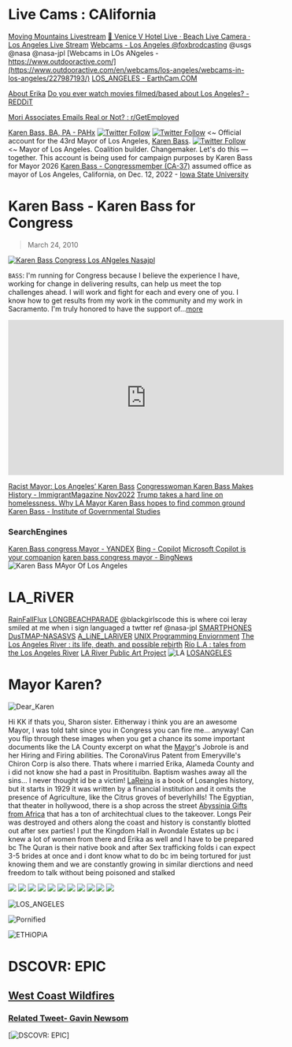 

# Live Cams : CAlifornia
[Moving Mountains Livestream](https://www.metabolicstudio.org/live-streaming)
[🔴 Venice V Hotel Live · Beach Live Camera · Los Angeles Live Stream](https://www.youtube.com/watch?v=3LXQWU67Ufk)
[Webcams - Los Angeles @foxbrodcasting](https://www.fox10phoenix.com/webcams-los-angeles) @usgs @nasa @nasa-jpl 
[Webcams in LOs ANgeles - https://www.outdooractive.com/](https://www.outdooractive.com/en/webcams/los-angeles/webcams-in-los-angeles/227987193/) [LOS_ANGELES - EarthCam.COM](https://www.earthcam.com/search/ft_search.php?s1=1&term=los+angeles&x=78&y=4)

[About Erika](https://x.com/RicoThaka/status/1775947939615322288)
[Do you ever watch movies filmed/based about Los Angeles? - REDDiT](https://www.reddit.com/r/AskLosAngeles/comments/1jd0vwz/do_you_ever_watch_movies_filmedbased_about_los/)

[Mori Associates Emails Real or Not? : r/GetEmployed](https://www.reddit.com/r/GetEmployed/comments/1dsw058/mori_associates_emails_real_or_not/?rdt=35462)



[Karen Bass, BA, PA - PAHx](https://pahx.org/bios/bass-karen/)
[![Twitter Follow](https://img.shields.io/badge/Social-RepKarenBass__-blue?style=social&logo=X)](https://twitter.com/RepKarenBass) [![Twitter Follow](https://img.shields.io/badge/Social-MayorOfLA__-blue?style=social&logo=X)](https://twitter.com/MayorOfLA) <~ Official account for the 43rd Mayor of Los Angeles, [Karen Bass](https://youtu.be/poA0tyvPrqs). [![Twitter Follow](https://img.shields.io/badge/Social-KarenBassLA__-blue?style=social&logo=X)](https://twitter.com/KarenBassLA) <~ Mayor of Los Angeles. Coalition builder. Changemaker. Let's do this — together. This account is being used for campaign purposes by Karen Bass for Mayor 2026 [Karen Bass - Congressmember (CA-37)](https://awpc.cattcenter.iastate.edu/directory/karen-bass/) assumed office as mayor of Los Angeles, California, on Dec. 12, 2022 - [Iowa State University](https://awpc.cattcenter.iastate.edu/)

# Karen Bass - Karen Bass for Congress
>March 24, 2010

[<img src="https://igs.berkeley.edu/sites/default/files/styles/openberkeley_image_full/public/karen-bass-2012.jpg?itok=t5tNq6fy&timestamp=1659641238" alt="Karen Bass Congress Los ANgeles Nasajpl" />](https://igs.berkeley.edu/sites/default/files/styles/openberkeley_image_full/public/karen-bass-2012.jpg?itok=t5tNq6fy&timestamp=1659641238)

`BASS`: I'm running for Congress because I believe the experience I have, working for change in delivering results, can help us meet the top challenges ahead. I will work and fight for each and every one of you. I know how to get results from my work in the community and my work in Sacramento. I'm truly honored to have the support of...[more](https://www.youtube.com/@CattCenter)

<iframe width="560" height="315" src="https://www.youtube.com/embed/FVh_gvXu-Dc?si=AoFvGDwm-Xvsi_7D" title="YouTube video player" frameborder="0" allow="accelerometer; autoplay; clipboard-write; encrypted-media; gyroscope; picture-in-picture; web-share" referrerpolicy="strict-origin-when-cross-origin" allowfullscreen></iframe>

[Racist Mayor: Los Angeles’ Karen Bass](https://www.frontpagemag.com/racist-mayor-los-angeles-karen-bass/) [Congresswoman Karen Bass Makes History - ImmigrantMagazine Nov2022](https://www.immigrantmagazine.com/congresswoman-karen-bass-makes-history-as-first-female-mayor-of-los-angeles/) [Trump takes a hard line on homelessness. Why LA Mayor Karen Bass hopes to find common ground](https://www.dailyitem.com/wire/trump-takes-a-hard-line-on-homelessness-why-la-mayor-karen-bass-hopes-to-find/article_da40cfa7-eabc-5a0f-a310-c8a586c6c48f.html) [Karen Bass - Institute of Governmental Studies](https://igs.berkeley.edu/people/karen-bass)

### SearchEngines
[Karen Bass congress Mayor - YANDEX](https://yandex.com/images/search?from=tabbar&text=karen%20bass%20congress%20mayor)
[Bing - Copilot](https://copilot.microsoft.com/chats/f19Wuy8hyEczSz7tUSwZ4) [Microsoft Copilot is your companion](https://copilot.microsoft.com/)
[karen bass congress mayor - BingNews](https://www.bing.com/news/search?q=karen+bass+congress+mayor&FORM=HDRSC7) 
![Karen Bass MAyor Of Los Angeles](https://i.ytimg.com/vi/IJFlH7u5gic/maxresdefault.jpg)


# LA_RiVER 
[RainFallFlux](https://x.com/RicoThaka/status/1888309672031170874) [LONGBEACHPARADE](https://x.com/RicoThaka/status/1720959701318541421) @blackgirlscode this is where coi leray smiled at me when i sign languaged a twtter ref @nasa-jpl [SMARTPHONES](https://x.com/RicoThaka/status/1723169287899320501) [DusTMAP-NASASVS](https://x.com/RicoThaka/status/1887341832641912882) [A_LiNE_LARiVER](https://x.com/RicoThaka/status/1887200958259540046) [UNIX Programming Enviornment](https://archive.org/download/UnixProgrammingEnviornment)
 [The Los Angeles River : its life, death, and possible rebirth](https://archive.org/details/losangelesriveri0000gump) [Río L.A : tales from the Los Angeles River](https://archive.org/details/rolatalesfromlos0000morr) [LA River Public Art Project](https://explore.publicartarchive.org/la-river-public-art-project/)
![LA](https://tile.loc.gov/storage-services/service/pnp/pan/6a17000/6a17900/6a17974r.jpg) [LOSANGELES](https://www.loc.gov/item/2007660434/)


# Mayor Karen? 
![Dear_Karen](https://mayor.lacity.gov/sites/g/files/wph2066/files/styles/large_hero_image_192_53_576x159_/public/2022-12/52538848189_f852a5947e_o.jpg.webp?itok=W0Cj0BNL)

Hi KK if thats you, Sharon sister. Eitherway i think you are an awesome Mayor, I was told taht since you in Congress you can fire me... anyway! Can you flip through these images when you get a chance its some important documents like the LA County excerpt on what the [Mayor](#Mayor)'s Jobrole is and her Hiring and Firing abilities. The CoronaVirus Patent from Emeryville's Chiron Corp is also there. Thats where i married Erika, Alameda County and i did not know she had a past in Prositituibn. Baptism washes away all the sins... I never thought id be a victim! [LaReina](https://archive.org/details/lareinalosangele00hill) is a book of Losangles history, but it starts in 1929 it was written by a financial institution and it omits the presence of Agriculture, like the Citrus groves of beverlyhills! The Egyptian, that theater in hollywood, there is a shop across the street [Abyssinia Gifts from Africa](https://hollywoodpartnership.com/go/abyssinia-gifts-from-africa) that has a ton of architechtual clues to the takeover. Longs Peir was destroyed and others along the coast and history is constantly blotted out after sex parties! I put the Kingdom Hall in Avondale Estates up bc i knew a lot of women from there and Erika as well and I have to be prepared bc The Quran is their native book and after Sex trafficking folds i can expect 3-5 brides at once and i dont know what to do bc im being tortured for just knowing them and we are constantly growing in similar dierctions and need freedom to talk without being poisoned and stalked


<div class="pinupImage expandingGallery">
  <img src="https://pbs.twimg.com/media/GGk_-sAbEAAzy6b?format=png&name=900x900" />
   <img src="https://pbs.twimg.com/media/GMM6F-tacAAqY9X?format=png&name=small" />
<img src="https://pbs.twimg.com/media/GGk_9YfbcAAfHg_?format=jpg&name=medium" />
<img src="https://pbs.twimg.com/media/GGk_-sAbEAAzy6b?format=png&name=900x900" />
<img src="https://pbs.twimg.com/media/GGlAAJXacAAKuq7?format=jpg&name=medium" />
<img src="https://pbs.twimg.com/media/GMdIeSdbMAAM5BD?format=jpg&name=medium" />
<img src="https://pbs.twimg.com/media/GMm_T0tb0AAiu4e?format=jpg&name=medium" />

<img src="https://pbs.twimg.com/media/GAdZ964bEAAee2r?format=jpg&name=medium" />
<img src="https://pbs.twimg.com/media/GMrtkciasAAE5v3?format=png&name=360x360" />
<img src="https://pbs.twimg.com/media/GMhRocYaYAA4A_G?format=jpg&name=large" />
<img src="https://pbs.twimg.com/media/GOD1fqAa4AAAF-C?format=jpg&name=large" />
</div>

![LOS_ANGELES](https://upload.wikimedia.org/wikipedia/commons/thumb/5/53/Dance_in_a_Subterranean_Roundhouse_at_Clear_Lake%2C_California.jpg/1280px-Dance_in_a_Subterranean_Roundhouse_at_Clear_Lake%2C_California.jpg)

![Pornified](https://i.ytimg.com/vi/GmFT313ondM/maxresdefault.jpg)

![ETHiOPiA](https://pbs.twimg.com/media/GMM-5OdakAAy7aK?format=jpg&name=large)

# DSCOVR: EPIC
## [West Coast Wildfires](https://epic.gsfc.nasa.gov/galleries)
### [Related Tweet- Gavin Newsom](https://x.com/thakasartu/status/1863671435304304884)

[<img src="https://epic.gsfc.nasa.gov/epic-galleries/2020/wildfires/full/epic_1b_20200909181819_map.png" alt="DSCOVR: EPIC" />]
